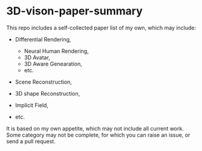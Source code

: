 # 3D-vison-paper-summary

This repo includes a self-collected paper list of my own, which may include:

- Differential Rendering,
  - Neural Human Rendering, 
  - 3D Avatar,
  - 3D Aware Genearation,
  - etc.

- Scene Reconstruction,
- 3D shape Reconstruction, 
- Implicit Field,

- etc.

It is based on my own appetite, which may not include all current work. Some category may not be complete, for which you can raise an issue, or send a pull request.
